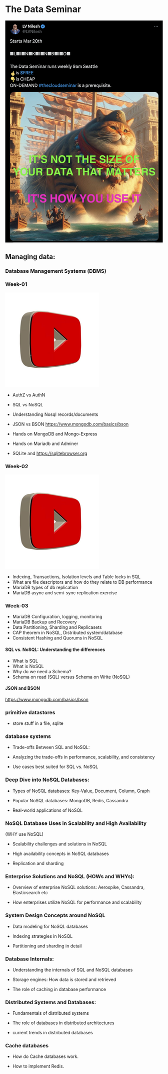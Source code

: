 # The Data Seminar

[<img src="images/tweet.png" width="600">](https://x.com/LVNilesh/status/1769527179740664115?s=20)

## Managing data:

### Database Management Systems (DBMS)

### Week-01

[<img src="images/play.jpg" width="300">](https://player.vimeo.com/video/925660810)

- AuthZ vs AuthN
- SQL vs NoSQL
- Understanding Nosql records/documents
- JSON vs BSON https://www.mongodb.com/basics/bson

- Hands on MongoDB and Mongo-Express
- Hands on Mariadb and Adminer
- SQLite and https://sqlitebrowser.org

### Week-02

[<img src="images/play.jpg" width="300">](https://player.vimeo.com/video/928133493)

- Indexing, Transactions, Isolation levels and Table locks in SQL
- What are file descriptors and how do they relate to DB performance
- MariaDB types of db replication
- MariaDB async and semi-sync replication exercise

### Week-03

- MariaDB Configuration, logging, monitoring
- MariaDB Backup and Recovery
- Data Partitioning, Sharding and Replicasets
- CAP theorem in NoSQL, Distributed system/database
- Consistent Hashing and Quorums in NoSQL

#### SQL vs. NoSQL: Understanding the differences

- What is SQL
- What is NoSQL
- Why do we need a Schema?
- Schema on read (SQL) versus Schema on Write (NoSQL)

#### JSON and BSON

https://www.mongodb.com/basics/bson

### primitive datastores

- store stuff in a file, sqlite

### database systems

- Trade-offs Between SQL and NoSQL:

- Analyzing the trade-offs in performance, scalability, and consistency

- Use cases best suited for SQL vs. NoSQL

### Deep Dive into NoSQL Databases:

- Types of NoSQL databases: Key-Value, Document, Column, Graph

- Popular NoSQL databases: MongoDB, Redis, Cassandra

- Real-world applications of NoSQL

### NoSQL Database Uses in Scalability and High Availability

(WHY use NoSQL)

- Scalability challenges and solutions in NoSQL

- High availability concepts in NoSQL databases

- Replication and sharding

### Enterprise Solutions and NoSQL (HOWs and WHYs):

- Overview of enterprise NoSQL solutions: Aerospike, Cassandra, Elasticsearch etc

- How enterprises utilize NoSQL for performance and scalability

### System Design Concepts around NoSQL

- Data modeling for NoSQL databases

- Indexing strategies in NoSQL

- Partitioning and sharding in detail

### Database Internals:

- Understanding the internals of SQL and NoSQL databases

- Storage engines: How data is stored and retrieved

- The role of caching in database performance

### Distributed Systems and Databases:

- Fundamentals of distributed systems

- The role of databases in distributed architectures

- current trends in distributed databases

### Cache databases

- How do Cache databases work.

- How to implement Redis.

